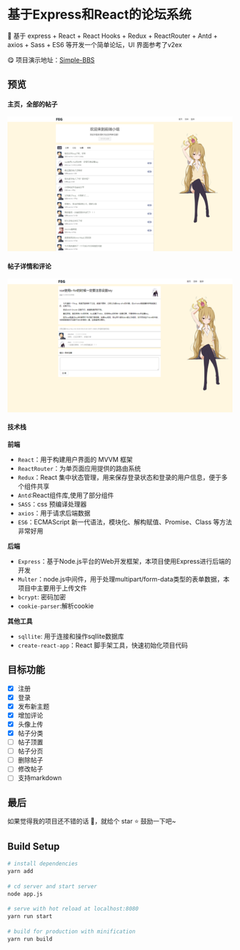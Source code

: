 # 基于Express和React的论坛系统
:musical_keyboard: 基于 express + React + React Hooks + Redux + ReactRouter + Antd + axios + Sass + ES6 等开发一个简单论坛，UI 界面参考了v2ex

:yum: 项目演示地址：[Simple-BBS](http://139.196.203.58:3002/dist/home/total)

## 预览

#### 主页，全部的帖子

![主页](src/assets/readme/1.png)

#### 帖子详情和评论
![帖子详情](src/assets/readme/2.png)

#### 技术栈

**前端**

* `React`：用于构建用户界面的 MVVM 框架
* `ReactRouter`：为单页面应用提供的路由系统
* `Redux`：React 集中状态管理，用来保存登录状态和登录的用户信息，便于多个组件共享
* `Antd`:React组件库,使用了部分组件
* `SASS`：css 预编译处理器
* `axios`：用于请求后端数据
* `ES6`：ECMAScript 新一代语法，模块化、解构赋值、Promise、Class 等方法非常好用

**后端**

* `Express`：基于Node.js平台的Web开发框架，本项目使用Express进行后端的开发
* `Multer`：node.js中间件，用于处理multipart/form-data类型的表单数据，本项目中主要用于上传文件
* `bcrypt`: 密码加密
* `cookie-parser`:解析cookie


**其他工具**

* `sqllite`: 用于连接和操作sqllite数据库
* `create-react-app`：React 脚手架工具，快速初始化项目代码

## 目标功能

- [x] 注册
- [x] 登录
- [x] 发布新主题
- [x] 增加评论
- [x] 头像上传
- [x] 帖子分类
- [ ] 帖子顶置
- [ ] 帖子分页
- [ ] 删除帖子
- [ ] 修改帖子
- [ ] 支持markdown

## 最后

如果觉得我的项目还不错的话 :clap:，就给个 star :star: 鼓励一下吧~

## Build Setup
```bash
# install dependencies
yarn add

# cd server and start server
node app.js

# serve with hot reload at localhost:8080
yarn run start

# build for production with minification
yarn run build
```
